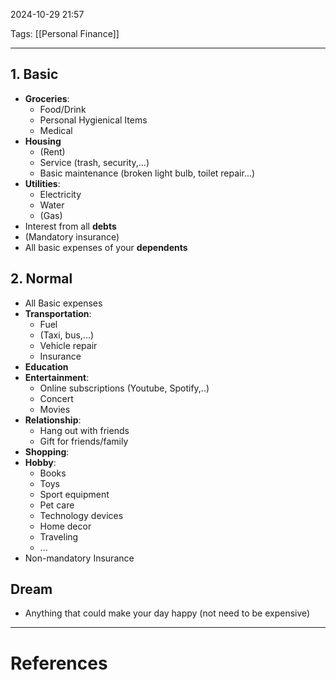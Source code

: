 2024-10-29 21:57

Tags: [[Personal Finance]]

---

## 1. Basic
- **Groceries**:
	- Food/Drink
	- Personal Hygienical Items
	- Medical
- **Housing**
	- (Rent)
	- Service (trash, security,...)
	- Basic maintenance (broken light bulb, toilet repair...)
- **Utilities**:
	- Electricity
	- Water
	- (Gas)
- Interest from all **debts**
- (Mandatory insurance)
- All basic expenses of your **dependents**
## 2. Normal
- All Basic expenses
- **Transportation**:
	- Fuel
	- (Taxi, bus,...)
	- Vehicle repair
	- Insurance
- **Education**
- **Entertainment**:
	- Online subscriptions (Youtube, Spotify,..)
	- Concert
	- Movies
- **Relationship**:
	- Hang out with friends
	- Gift for friends/family
- **Shopping**:
- **Hobby**:
	- Books
	- Toys
	- Sport equipment
	- Pet care
	- Technology devices
	- Home decor
	- Traveling
	- ...
- Non-mandatory Insurance
## Dream
- Anything that could make your day happy (not need to be expensive)
---
# References
